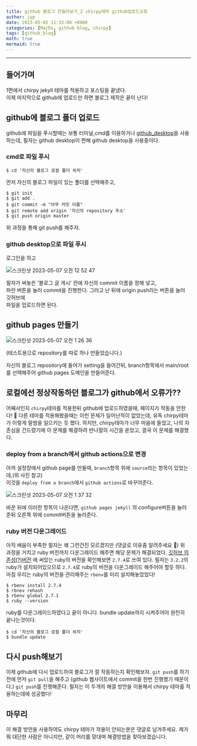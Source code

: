 ```yaml
---
title: github 블로그 만들어보기_2 chirpy테마 github업로드오류
author: jyp
date: 2023-05-05 11:33:00 +0900
categories: [MacOs, github blog, chirpy]
tags: [github_blog]
math: true
mermaid: true
---
```


---

## 들어가며

1편에서 chirpy jekyll 테마를 적용하고 포스팅을 끝냈다.  
이제 마지막으로 github에 업로드만 하면 블로그 제작은 끝이 난다!

## github에 블로그 폴더 업로드

github에 파일을 푸시할때는 보통 터미널,cmd를 이용하거나 [github_desktop](https://desktop.github.com)을 사용하는데,
필자는 github desktop이 편해 github desktop을 사용중이다.

### cmd로 파일 푸시

```
$ cd '자신의 블로그 로컬 폴더 위치'
```

먼저 자신의 블로그 파일이 있는 폴더를 선택해주고,

```
$ git init
$ git add .
$ git commit -m "아무 커밋 이름"
$ git remote add origin '자신의 repository 주소'
$ git push origin master
```

위 과정을 통해 git push를 해주자.

### github desktop으로 파일 푸시

로그인을 하고

![스크린샷 2023-05-07 오전 12 52 47](https://user-images.githubusercontent.com/98996860/236634285-4e8694be-5653-4d2a-9213-102a74f855e7.png)

필자가 써놓은 '블로그 글 게시' 칸에 자신의 commit 이름을 정해 넣고,  
파란 버튼을 눌러 commit을 진행한다. 그러고 난 뒤에 origin push라는 버튼을 눌러
깃허브에  
파일을 업로드하면 된다.

## github pages 만들기

![스크린샷 2023-05-07 오전 1 26 36](https://user-images.githubusercontent.com/98996860/236635841-70a1a96e-f4ea-4499-8690-88c9e25efed4.png)

(테스트용으로 repository를 따로 하나 만들었습니다.)

자신의 블로그 repository에 들어가 setting을 들어간뒤, branch항목에서 main/root를 선택해주어
github pages 도메인을 만들어준다.

## 로컬에선 정상작동하던 블로그가 github에서 오류가??

어째서인지 `chirpy`테마를 적용한뒤 github에 업로드하였을때,
페이지가 작동을 안한다! 🥲 다른 테마를 적용해봤을때는 이런 문제가 일어난적이 없었는데,
유독 chirpy테마가 이렇게 말썽을 일으키는 듯 했다.
하지만, chirpy테마가 너무 마음에 들었고, 나의 자존심을 건드렸기에 이 문제를 해결하려
반나절의 시간을 쏟았고, 결국 이 문제를 해결했다.

### deploy from a branch에서 github actions으로 변경

아까 설정창에서 github page를 만들때, `branch`항목 위에 `source`라는 항목이 있었는데,(위 사진 참고)  
이것을 `deploy from a branch`에서 `github actions`로 바꾸어준다.

![스크린샷 2023-05-07 오전 1 37 32](https://user-images.githubusercontent.com/98996860/236636352-03508495-48eb-42c8-a895-2b8f8e8f6b6b.png)

바꾼 뒤에 이러한 항목이 나온다면, `github pages jekyll` 의 configure버튼을 눌러준뒤 오른쪽 위에
commit버튼을 눌러준다.

### ruby 버전 다운그레이드

아직 배움이 부족한 필자는 왜 그런건진 모르겠지만 (댓글로 이유좀 알려주세요 🥲) 위 과정을 거치고 ruby 버전까지
다운그레이드 해주면 해당 문제가 해결되었다. [깃허브 의존성(?)버전](https://pages.github.com/versions/)
에 써있는 ruby의 버전을 확인해보면 `2.7.4`로 쓰여 있다. 필자는 `3.2.2`의 ruby가 설치되어있으므로 `2.7.4`로
ruby의 버전을 다운그레이드 해주어야 할듯 하다. 마침 우리는 ruby의 버전을 관리해주는 `rbenv`를 미리 설치해놓았었다!

```
$ rbenv install 2.7.4
$ rbnev rehash
$ rbenv global 2.7.1
$ ruby --version
```

ruby를 다운그레이드하였다고 끝이 아니다. bundle update까지 시켜주어야 완전히 끝나는것이다.

```
$ cd '자신의 블로그 로컬 폴더 위치'
$ bundle update
```

## 다시 push해보기

이제 github에 다시 업로드하여 블로그가 잘 작동하는지 확인해보자. `git push`를 하기전에 먼저 `git pull`을 해주고
(github 웹사이트에서 commit을 한번 진행했기 때문이다.)
`git push`를 진행해준다. 필자는 이 두개의 해결 방안을 이용해서 chirpy 테마를 적용하는데에 성공했다!

## 마무리

이 해결 방안을 사용하여도 chirpy 테마가 적용이 안되는분은 댓글로 남겨주세요. 제가 뭐 대단한 사람은 아니지만, 같이 머리를 맞대며 해결방법을 찾아보겠습니다.
